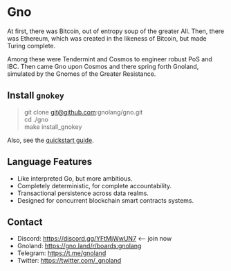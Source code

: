 # Gno

At first, there was Bitcoin, out of entropy soup of the greater All.
Then, there was Ethereum, which was created in the likeness of Bitcoin,
but made Turing complete.

Among these were Tendermint and Cosmos to engineer robust PoS and IBC.
Then came Gno upon Cosmos and there spring forth Gnoland,
simulated by the Gnomes of the Greater Resistance.

## Install `gnokey`

> git clone git@github.com:gnolang/gno.git<br/>
> cd ./gno<br/>
> make install\_gnokey<br/>

Also, see the [quickstart guide](https://gno.land/r/boards:gnolang/4).

## Language Features

 * Like interpreted Go, but more ambitious.
 * Completely deterministic, for complete accountability.
 * Transactional persistence across data realms.
 * Designed for concurrent blockchain smart contracts systems.

## Contact

 * Discord: https://discord.gg/YFtMjWwUN7 <-- join now
 * Gnoland: https://gno.land/r/boards:gnolang
 * Telegram: https://t.me/gnoland
 * Twitter: https://twitter.com/_gnoland

